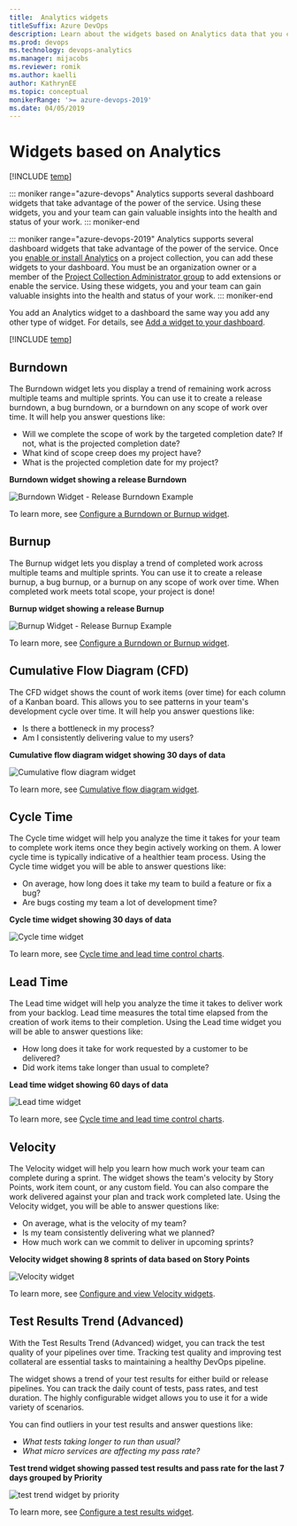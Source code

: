 ```yaml
---
title:  Analytics widgets 
titleSuffix: Azure DevOps
description: Learn about the widgets based on Analytics data that you can add to a dashboard  
ms.prod: devops
ms.technology: devops-analytics
ms.manager: mijacobs
ms.reviewer: romik
ms.author: kaelli
author: KathrynEE
ms.topic: conceptual
monikerRange: '>= azure-devops-2019'
ms.date: 04/05/2019
---
```



# Widgets based on Analytics

[!INCLUDE [temp](../_shared/version-azure-devops.md)]

::: moniker range="azure-devops"
Analytics supports several dashboard widgets that take advantage of the power of the service. Using these widgets, you and your team can gain valuable insights into the health and status of your work. 
::: moniker-end

::: moniker range="azure-devops-2019"
Analytics supports several dashboard widgets that take advantage of the power of the service. Once you [enable or install Analytics](../dashboards/analytics-extension.md) on a project collection, you can add these widgets to your dashboard. You must be an organization owner or a member of the [Project Collection Administrator group](../../organizations/security/set-project-collection-level-permissions.md) to add extensions or enable the service. Using these widgets, you and your team can gain valuable insights into the health and status of your work. 
::: moniker-end

You add an Analytics widget to a dashboard the same way you add any other type of widget. For details, see [Add a widget to your dashboard](add-widget-to-dashboard.md). 

[!INCLUDE [temp](../_shared/boards-disabled.md)]

## Burndown

The Burndown widget lets you display a trend of remaining work across multiple teams and multiple sprints. You can use it to create a release burndown, a bug burndown, or a burndown on any scope of work over time. It will help you answer questions like: 

* Will we complete the scope of work by the targeted completion date? If not, what is the projected completion date?
* What kind of scope creep does my project have?
* What is the projected completion date for my project?

**Burndown widget showing a release Burndown**

![Burndown Widget - Release Burndown Example](./_img/burndown-ax-catalog.png)

To learn more, see [Configure a Burndown or Burnup widget](configure-burndown-burnup-widgets.md).  

## Burnup

The Burnup widget lets you display a trend of completed work across multiple teams and multiple sprints. You can use it to create a release burnup, a bug burnup, or a burnup on any scope of work over time. When completed work meets total scope, your project is done! 

**Burnup widget showing a release Burnup**

![Burnup Widget - Release Burnup Example](./_img/burnup-ax-catalog.png)

To learn more, see [Configure a Burndown or Burnup widget](configure-burndown-burnup-widgets.md).  

## Cumulative Flow Diagram (CFD)

The CFD widget shows the count of work items (over time) for each column of a Kanban board. This allows you to see patterns in your team's development cycle over time. It will help you answer questions like: 
* Is there a bottleneck in my process? 
* Am I consistently delivering value to my users? 

**Cumulative flow diagram widget showing 30 days of data**

![Cumulative flow diagram widget](./_img/cdf-big-widget.png) 

To learn more, see [Cumulative flow diagram widget](cumulative-flow.md).  

## Cycle Time

The Cycle time widget will help you analyze the time it takes for your team to complete work items once they begin actively working on them. A lower cycle time is typically indicative of a healthier team process. Using the Cycle time widget you will be able to answer questions like: 
* On average, how long does it take my team to build a feature or fix a bug? 
* Are bugs costing my team a lot of development time?

**Cycle time widget showing 30 days of data**

![Cycle time widget](_img/cycle-time-planning.png) 

To learn more, see [Cycle time and lead time control charts](cycle-time-and-lead-time.md).  

## Lead Time

The Lead time widget will help you analyze the time it takes to deliver work from your backlog. Lead time measures the total time elapsed from the creation of work items to their completion. Using the Lead time widget you will be able to answer questions like: 
* How long does it take for work requested by a customer to be delivered?
* Did work items take longer than usual to complete?


**Lead time widget showing 60 days of data**

![Lead time widget](_img/lead-time-control-chart.png) 

To learn more, see [Cycle time and lead time control charts](cycle-time-and-lead-time.md). 

## Velocity

The Velocity widget will help you learn how much work your team can complete during a sprint. The widget shows the team's velocity by Story Points, work item count, or any custom field. You can also compare the work delivered against your plan and track work completed late. Using the Velocity widget, you will be able to answer questions like:
* On average, what is the velocity of my team?
* Is my team consistently delivering what we planned?
* How much work can we commit to deliver in upcoming sprints? 


**Velocity widget showing 8 sprints of data based on Story Points**

![Velocity widget](./_img/Velocity-ax-catalog.png)
 

To learn more, see [Configure and view Velocity widgets](team-velocity.md).  

## Test Results Trend (Advanced)

With the Test Results Trend (Advanced) widget, you can track the test quality of your pipelines over time. Tracking test quality and improving test collateral are essential tasks to maintaining a healthy DevOps pipeline.  

The widget shows a trend of your test results for either build or release pipelines. You can track the daily count of tests, pass rates, and test duration. The highly configurable widget allows you to use it for a wide variety of scenarios. 

You can find outliers in your test results and answer questions like:
- *What tests taking longer to run than usual?*
- *What micro services are affecting my pass rate?*

**Test trend widget showing passed test results and pass rate for the last 7 days grouped by Priority**

![test trend widget by priority](_img/test-results-trend-widget/passed-bypriority-pass.png)

To learn more, see [Configure a test results widget](configure-test-results-trend.md).
